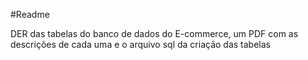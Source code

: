 #Readme

 DER das tabelas do banco de dados do E-commerce, um PDF com as descrições de cada uma  e o arquivo sql da criação das tabelas
